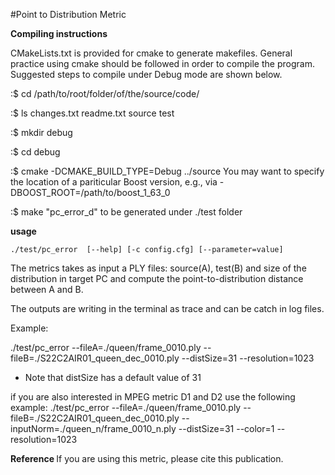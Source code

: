 #Point to Distribution Metric

<b>Compiling instructions</b>

   CMakeLists.txt is provided for cmake to generate makefiles. General
   practice using cmake should be followed in order to compile the
   program. Suggested steps to compile under Debug mode are shown below.

   :$ cd /path/to/root/folder/of/the/source/code/

   :$ ls
   changes.txt  readme.txt  source  test

   :$ mkdir debug

   :$ cd debug

   :$ cmake -DCMAKE_BUILD_TYPE=Debug ../source
   You may want to specify the location of a pariticular Boost version,
   e.g., via -DBOOST_ROOT=/path/to/boost_1_63_0

   :$ make
   "pc_error_d" to be generated under ./test folder

<b> usage </b>

```console
./test/pc_error  [--help] [-c config.cfg] [--parameter=value]
```

The metrics takes as input a PLY files: source(A), test(B) and size of the distribution in target PC 
and compute the point-to-distribution distance between A and B.

The outputs are writing in the terminal as trace and can be catch in log files. 

Example:

./test/pc_error 
 --fileA=./queen/frame_0010.ply 
 --fileB=./S22C2AIR01_queen_dec_0010.ply 
 --distSize=31
 --resolution=1023
 
* Note that distSize has a default value of 31

if you are also interested in MPEG metric D1 and D2 use the following example:
./test/pc_error 
 --fileA=./queen/frame_0010.ply 
 --fileB=./S22C2AIR01_queen_dec_0010.ply 
 --inputNorm=./queen_n/frame_0010_n.ply
 --distSize=31 
 --color=1 
 --resolution=1023

<b> Reference </b>
   If you are using this metric, please cite this publication.
